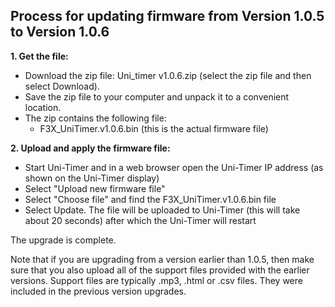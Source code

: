 ## Process for updating firmware from Version 1.0.5 to Version 1.0.6 ##

**1. Get the file:**

* Download the zip file: Uni_timer v1.0.6.zip (select the zip file and then select Download).
* Save the zip file to your computer and unpack it to a convenient location.
* The zip contains the following file:
  * F3X_UniTimer.v1.0.6.bin (this is the actual firmware file)

**2. Upload and apply the firmware file:**

* Start Uni-Timer and in a web browser open the Uni-Timer IP address (as shown on the Uni-Timer display)
* Select "Upload new firmware file"
* Select "Choose file" and find the F3X_UniTimer.v1.0.6.bin file
* Select Update. The file will be uploaded to Uni-Timer (this will take about 20 seconds) after which the Uni-Timer will restart


The upgrade is complete.

Note that if you are upgrading from a version earlier than 1.0.5, then make sure that you also upload all of the support files provided with the earlier versions.  Support files are typically .mp3, .html or .csv files.  They were included in the previous version upgrades.
